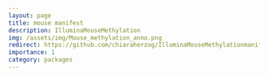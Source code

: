 ```yaml
---
layout: page
title: mouse manifest
description: IlluminaMouseMethylation
img: /assets/img/Mouse_methylation_anno.png
redirect: https://github.com/chiaraherzog/IlluminaMouseMethylationmanifest
importance: 1
category: packages
---
```

